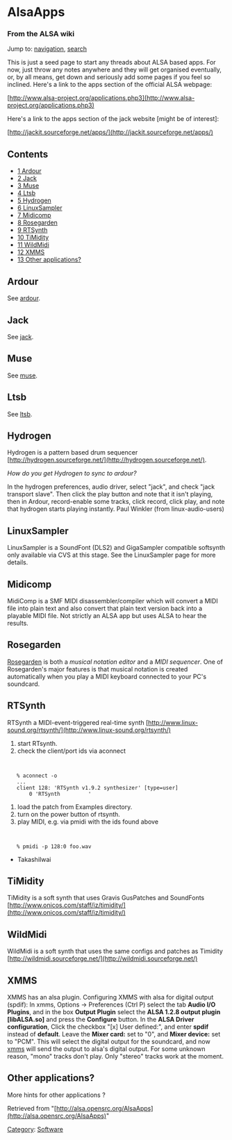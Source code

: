 AlsaApps
========

### From the ALSA wiki

Jump to: [navigation](#mw-head), [search](#p-search)

This is just a seed page to start any threads about ALSA based apps. For
now, just throw any notes anywhere and they will get organised
eventually, or, by all means, get down and seriously add some pages if
you feel so inclined. Here's a link to the apps section of the official
ALSA webpage:

[http://www.alsa-project.org/applications.php3](http://www.alsa-project.org/applications.php3)

Here's a link to the apps section of the jack website [might be of
interest]:

[http://jackit.sourceforge.net/apps/](http://jackit.sourceforge.net/apps/)

Contents
--------

-   [1 Ardour](#Ardour)
-   [2 Jack](#Jack)
-   [3 Muse](#Muse)
-   [4 Ltsb](#Ltsb)
-   [5 Hydrogen](#Hydrogen)
-   [6 LinuxSampler](#LinuxSampler)
-   [7 Midicomp](#Midicomp)
-   [8 Rosegarden](#Rosegarden)
-   [9 RTSynth](#RTSynth)
-   [10 TiMidity](#TiMidity)
-   [11 WildMidi](#WildMidi)
-   [12 XMMS](#XMMS)
-   [13 Other applications?](#Other_applications.3F)

Ardour
------

See [ardour](/Ardour "Ardour").

Jack
----

See [jack](/Jack "Jack").

Muse
----

See [muse](/Muse "Muse").

Ltsb
----

See
[ltsb](?title=Ltsb&action=edit&redlink=1 "Ltsb (page does not exist)").

Hydrogen
--------

Hydrogen is a pattern based drum sequencer
[http://hydrogen.sourceforge.net/](http://hydrogen.sourceforge.net/).

*How do you get Hydrogen to sync to ardour?*

In the hydrogen preferences, audio driver, select "jack", and check
"jack transport slave". Then click the play button and note that it
isn't playing, then in Ardour, record-enable some tracks, click record,
click play, and note that hydrogen starts playing instantly. Paul
Winkler (from linux-audio-users)

LinuxSampler
------------

LinuxSampler is a SoundFont (DLS2) and GigaSampler compatible softsynth
only available via CVS at this stage. See the LinuxSampler page for more
details.

Midicomp
--------

MidiComp is a SMF MIDI disassembler/compiler which will convert a MIDI
file into plain text and also convert that plain text version back into
a playable MIDI file. Not strictly an ALSA app but uses ALSA to hear the
results.

Rosegarden
----------

[Rosegarden](/Rosegarden "Rosegarden") is both a *musical notation
editor* and a *MIDI sequencer*. One of Rosegarden's major features is
that musical notation is created automatically when you play a MIDI
keyboard connected to your PC's soundcard.

RTSynth
-------

RTSynth a MIDI-event-triggered real-time synth
[http://www.linux-sound.org/rtsynth/](http://www.linux-sound.org/rtsynth/)

1.  start RTsynth.
2.  check the client/port ids via aconnect

` `

       % aconnect -o
       ...
       client 128: 'RTSynth v1.9.2 synthesizer' [type=user]
           0 'RTSynth         '

1.  load the patch from Examples directory.
2.  turn on the power button of rtsynth.
3.  play MIDI, e.g. via pmidi with the ids found above

` `

       % pmidi -p 128:0 foo.wav

- TakashiIwai

TiMidity
--------

TiMidity is a soft synth that uses Gravis GusPatches and SoundFonts
[http://www.onicos.com/staff/iz/timidity/](http://www.onicos.com/staff/iz/timidity/)

WildMidi
--------

WildMidi is a soft synth that uses the same configs and patches as
Timidity
[http://wildmidi.sourceforge.net/](http://wildmidi.sourceforge.net/)

XMMS
----

XMMS has an alsa plugin. Configuring XMMS with alsa for digital output
(spdif): In xmms, Options -\> Preferences (Ctrl P) select the tab
**Audio I/O Plugins**, and in the box **Output Plugin** select the
**ALSA 1.2.8 output plugin [libALSA.so]** and press the **Configure**
button. In the **ALSA Driver configuration**, Click the checkbox "[x]
User defined:", and enter **spdif** instead of **default**. Leave the
**Mixer card:** set to "0", and **Mixer device:** set to "PCM". This
will select the digital output for the soundcard, and now
[xmms](/Xmms "Xmms") will send the output to alsa's digital output. For
some unknown reason, "mono" tracks don't play. Only "stereo" tracks work
at the moment.

Other applications?
-------------------

More hints for other applications ?

Retrieved from
"[http://alsa.opensrc.org/AlsaApps](http://alsa.opensrc.org/AlsaApps)"

[Category](/Special:Categories "Special:Categories"):
[Software](/Category:Software "Category:Software")

